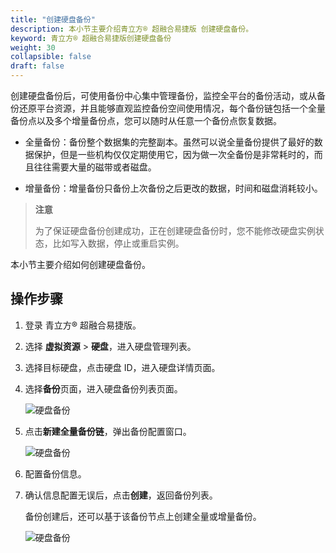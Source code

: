 ```yaml
---
title: "创建硬盘备份"
description: 本小节主要介绍青立方® 超融合易捷版 创建硬盘备份。 
keyword: 青立方® 超融合易捷版创建硬盘备份
weight: 30
collapsible: false
draft: false
---
```




创建硬盘备份后，可使用备份中心集中管理备份，监控全平台的备份活动，或从备份还原平台资源，并且能够直观监控备份空间使用情况，每个备份链包括一个全量备份点以及多个增量备份点，您可以随时从任意一个备份点恢复数据。

- 全量备份：备份整个数据集的完整副本。虽然可以说全量备份提供了最好的数据保护，但是一些机构仅仅定期使用它，因为做一次全备份是非常耗时的，而且往往需要大量的磁带或者磁盘。

- 增量备份：增量备份只备份上次备份之后更改的数据，时间和磁盘消耗较小。

> **注意**
> 
> 为了保证硬盘备份创建成功，正在创建硬盘备份时，您不能修改硬盘实例状态，比如写入数据，停止或重启实例。

本小节主要介绍如何创建硬盘备份。

## 操作步骤

1. 登录 青立方® 超融合易捷版。
2. 选择 **虚拟资源** > **硬盘**，进入硬盘管理列表。
3. 选择目标硬盘，点击硬盘 ID，进入硬盘详情页面。
4. 选择**备份**页面，进入硬盘备份列表页面。

   ![硬盘备份](../../../_images/volume_backup11.png)

5. 点击**新建全量备份链**，弹出备份配置窗口。

   ![硬盘备份](../../../_images/volume_backup12.png)

6. 配置备份信息。
7. 确认信息配置无误后，点击**创建**，返回备份列表。
   
   备份创建后，还可以基于该备份节点上创建全量或增量备份。

   ![硬盘备份](../../../_images/volume_backup.png)
